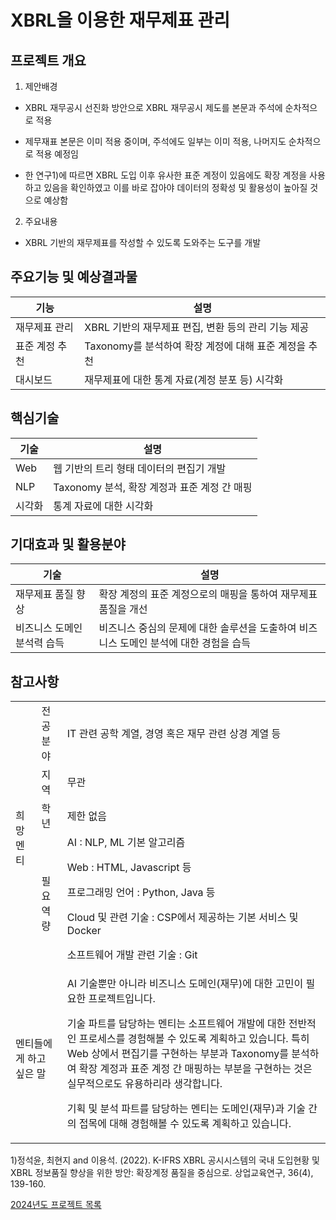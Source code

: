 # XBRL을 이용한 재무제표 관리

## 프로젝트 개요

1. 제안배경

- XBRL 재무공시 선진화 방안으로 XBRL 재무공시 제도를 본문과 주석에 순차적으로 적용

- 제무재표 본문은 이미 적용 중이며, 주석에도 일부는 이미 적용, 나머지도 순차적으로 적용 예정임

- 한 연구1)에 따르면 XBRL 도입 이후 유사한 표준 계정이 있음에도 확장 계정을 사용하고 있음을 확인하였고 이를 바로 잡아야 데이터의 정확성 및 활용성이 높아질 것으로 예상함

2. 주요내용

- XBRL 기반의 재무제표를 작성할 수 있도록 도와주는 도구를 개발

## 주요기능 및 예상결과물

| 기능 | 설명 |
| --- | --- |
| 재무제표 관리 | XBRL 기반의 재무제표 편집, 변환 등의 관리 기능 제공 |
| 표준 계정 추천 | Taxonomy를 분석하여 확장 계정에 대해 표준 계정을 추천 |
| 대시보드 | 재무제표에 대한 통계 자료(계정 분포 등) 시각화 |

## 핵심기술

| 기술 | 설명 |
| --- | --- |
| Web | 웹 기반의 트리 형태 데이터의 편집기 개발 |
| NLP | Taxonomy 분석, 확장 계정과 표준 계정 간 매핑 |
| 시각화 | 통계 자료에 대한 시각화 |

## 기대효과 및 활용분야

| 기술 | 설명 |
| --- | --- |
| 재무제표 품질 향상 | 확장 계정의 표준 계정으로의 매핑을 통하여 재무제표 품질을 개선 |
| 비즈니스 도메인 분석력 습득 | 비즈니스 중심의 문제에 대한 솔루션을 도출하여 비즈니스 도메인 분석에 대한 경험을 습득 |

## 참고사항

<table>
<tr>
<td rowspan="4">희망멘티</td><td>전공분야 </td><td>IT 관련 공학 계열, 경영 혹은 재무 관련 상경 계열 등</td>
</tr>
<tr>
<td>지역</td><td>무관</td>
</tr>
<tr>
<td>학년</td><td>제한 없음</td>
</tr>
<tr>
<td>필요역량</td><td>AI : NLP, ML 기본 알고리즘

Web : HTML, Javascript 등

프로그래밍 언어 : Python, Java 등

Cloud 및 관련 기술 : CSP에서 제공하는 기본 서비스 및 Docker

소프트웨어 개발 관련 기술 : Git</td>
</tr>
<tr>
<td colspan="2">멘티들에게 하고 싶은 말</td><td>AI 기술뿐만 아니라 비즈니스 도메인(재무)에 대한 고민이 필요한 프로젝트입니다.

기술 파트를 담당하는 멘티는 소프트웨어 개발에 대한 전반적인 프로세스를 경험해볼 수 있도록 계획하고 있습니다. 특히 Web 상에서 편집기를 구현하는 부분과 Taxonomy를 분석하여 확장 계정과 표준 계정 간 매핑하는 부분을 구현하는 것은 실무적으로도 유용하리라 생각합니다.

기획 및 분석 파트를 담당하는 멘티는 도메인(재무)과 기술 간의 접목에 대해 경험해볼 수 있도록 계획하고 있습니다.
</td>
</tr>

</table>

1)정석윤, 최현지 and 이용석. (2022). K-IFRS XBRL 공시시스템의 국내 도입현황 및 XBRL 정보품질 향상을 위한 방안: 확장계정 품질을 중심으로. 상업교육연구, 36(4), 139-160.

[2024년도 프로젝트 목록](../README.md)